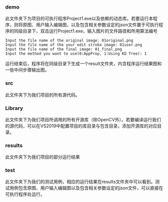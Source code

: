 

### demo

此文件夹下为项目的可执行程序Project1.exe以及依赖的动态库。若要运行本程序，则将原图、用户输入编辑图，以及包含相关参数设定的json文件置于可执行程序的同级目录下，双击运行Project1.exe，输入图片的文件路径和所用算法编号

```
Input the file name of the original image: 01original.png
Input the file name of the your edit stroke image: 01user.png
Input the file name of the final image: 01_final.png
Input the method you want to use(0:AppProp, 1:Using KD Tree): 1
```

运行结束后，程序将在同级目录下生成一个result文件夹，内含程序运行结果图和一些中间步骤输出图。

### src

此文件夹下为我们项目的所有源代码。

### Library

此文件夹下为我们项目所调用的所有开源库（除OpenCV外）。若要编译运行我们的源代码，可以在VS2019中配置项目的库目录与包含目录，添加开源库的对应目录。

### results

此文件夹下为我们项目的部分运行结果

### test

此文件夹下为我们的测试用例，相应的运行结果在results文件夹中可以看到。测试用例包含原图、用户输入编辑图以及包含相关参数设定的json文件，可以直接在可执行程序处运行。